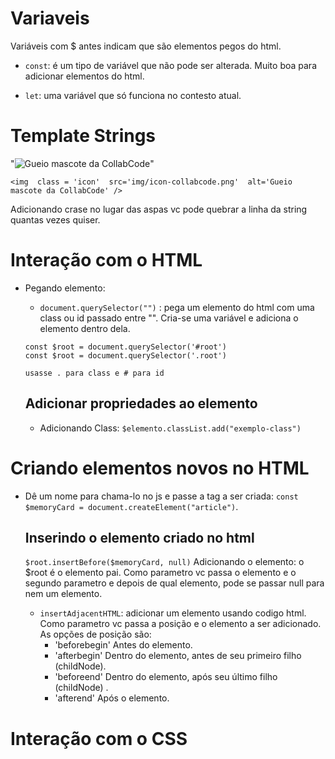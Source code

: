 
# Variaveis
Variáveis com $ antes indicam que são elementos pegos do html.

- `const`: é um tipo de variável que não pode ser alterada. Muito boa para adicionar elementos do html.

- `let`: uma variável que só funciona no contesto atual.

# Template Strings
"<img class = 'icon' src='img/icon-collabcode.png' alt='Gueio mascote da CollabCode'>"

`<img 
class = 'icon' 
src='img/icon-collabcode.png' 
alt='Gueio mascote da CollabCode'
/>`

Adicionando crase no lugar das aspas vc pode quebrar a linha da string quantas vezes quiser.

# Interação com o HTML

- Pegando elemento:
    - `document.querySelector("")` : pega um elemento do html com uma class ou id passado entre "".
    Cria-se uma variável e adiciona o elemento dentro dela.
    
    ```
    const $root = document.querySelector('#root')
    const $root = document.querySelector('.root')

    usasse . para class e # para id

    ```

    ## Adicionar propriedades ao elemento
    - Adicionando Class: `$elemento.classList.add("exemplo-class")`


# Criando elementos novos no HTML

- Dê um nome para chama-lo no js e passe a tag a ser criada: `const $memoryCard = document.createElement("article")`.

    ## Inserindo o elemento criado no html
    `$root.insertBefore($memoryCard, null)`
    Adicionando o elemento: 
    o $root é o elemento pai.
    Como parametro vc passa o elemento e o segundo parametro e depois de qual elemento, pode se passar null para nem um elemento.
    
    - `insertAdjacentHTML`: adicionar um elemento usando codigo html.
    Como parametro vc passa a posição e o elemento a ser adicionado.
    As opções de posição são:
        - 'beforebegin'
            Antes do elemento.
        - 'afterbegin'
            Dentro do elemento, antes de seu primeiro filho (childNode).
        - 'beforeend'
            Dentro do elemento, após seu último filho (childNode) .
        - 'afterend'
            Após o elemento.  


# Interação com o CSS
